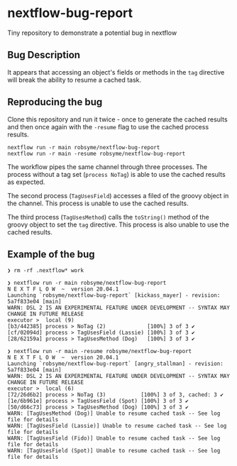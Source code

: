 # nextflow-bug-report
Tiny repository to demonstrate a potential bug in nextflow

## Bug Description

It appears that accessing an object's fields or methods in the `tag` directive will break the ability to resume a cached task.

## Reproducing the bug

Clone this repository and run it twice - once to generate the cached results and then once again with the `-resume` flag to use the cached process results.

```
nextflow run -r main robsyme/nextflow-bug-report
nextflow run -r main -resume robsyme/nextflow-bug-report
```

The workflow pipes the same channel through three processes. The process without a tag set (`process NoTag`) is able to use the cached results as expected.

The second process (`TagUsesField`) accesses a filed of the groovy object in the channel. This process is unable to use the cached results.

The third process (`TagUsesMethod`) calls the `toString()` method of the groovy object to set the `tag` directive. This process is also unable to use the cached results.

## Example of the bug

```
❯ rm -rf .nextflow* work

❯ nextflow run -r main robsyme/nextflow-bug-report
N E X T F L O W  ~  version 20.04.1
Launching `robsyme/nextflow-bug-report` [kickass_mayer] - revision: 5a7f833e04 [main]
WARN: DSL 2 IS AN EXPERIMENTAL FEATURE UNDER DEVELOPMENT -- SYNTAX MAY CHANGE IN FUTURE RELEASE
executor >  local (9)
[b3/442385] process > NoTag (2)             [100%] 3 of 3 ✔
[cf/02094d] process > TagUsesField (Lassie) [100%] 3 of 3 ✔
[28/62159a] process > TagUsesMethod (Dog)   [100%] 3 of 3 ✔

❯ nextflow run -r main -resume robsyme/nextflow-bug-report
N E X T F L O W  ~  version 20.04.1
Launching `robsyme/nextflow-bug-report` [angry_stallman] - revision: 5a7f833e04 [main]
WARN: DSL 2 IS AN EXPERIMENTAL FEATURE UNDER DEVELOPMENT -- SYNTAX MAY CHANGE IN FUTURE RELEASE
executor >  local (6)
[72/26d6b2] process > NoTag (3)           [100%] 3 of 3, cached: 3 ✔
[1e/6b961e] process > TagUsesField (Spot) [100%] 3 of 3 ✔
[50/d66c73] process > TagUsesMethod (Dog) [100%] 3 of 3 ✔
WARN: [TagUsesMethod (Dog)] Unable to resume cached task -- See log file for details
WARN: [TagUsesField (Lassie)] Unable to resume cached task -- See log file for details
WARN: [TagUsesField (Fido)] Unable to resume cached task -- See log file for details
WARN: [TagUsesField (Spot)] Unable to resume cached task -- See log file for details

```
